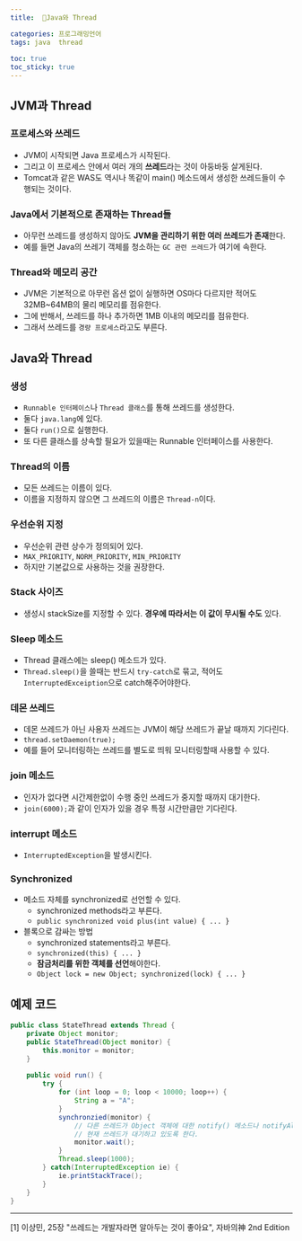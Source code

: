 ```yaml
---
title:  🧵Java와 Thread

categories: 프로그래밍언어 
tags: java  thread
 
toc: true
toc_sticky: true
---
```


  
## JVM과 Thread  
### 프로세스와 쓰레드  
- JVM이 시작되면 Java 프로세스가 시작된다.   
- 그리고 이 프로세스 안에서 여러 개의 **쓰레드**라는 것이 아둥바둥 살게된다.  
- Tomcat과 같은 WAS도 역시나 똑같이 main() 메소드에서 생성한 쓰레드들이 수행되는 것이다.  
  
### Java에서 기본적으로 존재하는 Thread들  
- 아무런 쓰레드를 생성하지 않아도 **JVM을 관리하기 위한 여러 쓰레드가 존재**한다.  
- 예를 들면 Java의 쓰레기 객체를 청소하는 `GC 관련 쓰레드`가 여기에 속한다.  
  
### Thread와 메모리 공간  
- JVM은 기본적으로 아무런 옵션 없이 실행하면 OS마다 다르지만 적어도 32MB~64MB의 물리 메모리를 점유한다.  
- 그에 반해서, 쓰레드를 하나 추가하면 1MB 이내의 메모리를 점유한다.  
- 그래서 쓰레드를 `경량 프로세스`라고도 부른다.  
  
## Java와 Thread  
### 생성  
- `Runnable 인터페이스`나 `Thread 클래스`를 통해 쓰레드를 생성한다.  
- 둘다 `java.lang`에 있다.  
- 둘다 `run()`으로 실행한다.  
- 또 다른 클래스를 상속할 필요가 있을때는 Runnable 인터페이스를 사용한다.  
  
### Thread의 이름  
- 모든 쓰레드는 이름이 있다.  
- 이름을 지정하지 않으면 그 쓰레드의 이름은 `Thread-n`이다.  
  
### 우선순위 지정  
- 우선순위 관련 상수가 정의되어 있다.  
- `MAX_PRIORITY`, `NORM_PRIORITY`, `MIN_PRIORITY`  
- 하지만 기본값으로 사용하는 것을 권장한다.  
  
### Stack 사이즈  
- 생성시 stackSize를 지정할 수 있다. **경우에 따라서는 이 값이 무시될 수도** 있다.  
  
### Sleep 메소드  
- Thread 클래스에는 sleep() 메소드가 있다.  
- `Thread.sleep()`을 쓸때는 반드시 `try-catch`로 묶고, 적어도 `InterruptedExceiption`으로 catch해주어야한다.  
  
### 데몬 쓰레드  
- 데몬 쓰레드가 아닌 사용자 쓰레드는 JVM이 해당 쓰레드가 끝날 때까지 기다린다.  
- `thread.setDaemon(true);`  
- 예를 들어 모니터링하는 쓰레드를 별도로 띄워 모니터링할때 사용할 수 있다.  
  
### join 메소드  
- 인자가 없다면 시간제한없이 수행 중인 쓰레드가 중지할 때까지 대기한다.  
- `join(6000);`과 같이 인자가 있을 경우 특정 시간만큼만 기다린다.  
  
### interrupt 메소드  
- `InterruptedException`을 발생시킨다.  
  
### Synchronized  
- 메소드 자체를  synchronized로 선언할 수 있다.  
	- synchronized methods라고 부른다.  
	- `public synchronized void plus(int value) { ... }`  
- 블록으로 감싸는 방법  
	- synchronized statements라고 부른다.  
 	-  `synchronized(this) { ... }`  
	- **잠금처리를 위한 객체를 선언**해야한다.  
	- `Object lock = new Object; synchronized(lock) { ... }`  
  
## 예제 코드  
```java  
public class StateThread extends Thread {  
	private Object monitor;  
	public StateThread(Object monitor) {  
		this.monitor = monitor;  
	}  
  
	public void run() {  
		try {  
			for (int loop = 0; loop < 10000; loop++) {  
				String a = "A";  
			}  
			synchronzied(monitor) {  
				// 다른 쓰레드가 Object 객체에 대한 notify() 메소드나 notifyAll() 메소드를 호출할 때까지  
				// 현재 쓰레드가 대기하고 있도록 한다.  
				monitor.wait();		  
			}  
			Thread.sleep(1000);  
		} catch(InterruptedException ie) {  
			ie.printStackTrace();  
		}  
	}  
}  
```  
  
- - - -  
[1] 이상민, 25장 "쓰레드는 개발자라면 알아두는 것이 좋아요", 자바의神 2nd Edition  
